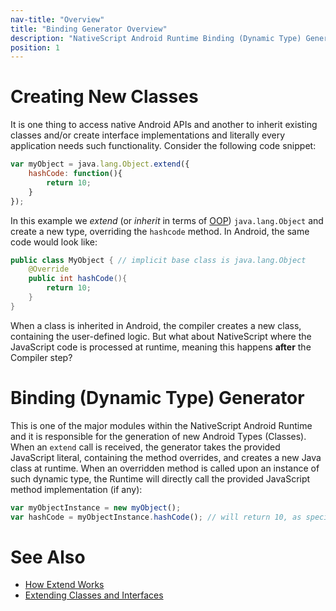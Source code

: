 ```yaml
---
nav-title: "Overview"
title: "Binding Generator Overview"
description: "NativeScript Android Runtime Binding (Dynamic Type) Generator"
position: 1
---
```


# Creating New Classes
It is one thing to access native Android APIs and another to inherit existing classes and/or create interface implementations and literally every application needs such functionality. Consider the following code snippet:

```javascript
var myObject = java.lang.Object.extend({
	hashCode: function(){
		return 10;
	}
});
```

In this example we *extend* (or *inherit* in terms of [OOP](http://en.wikipedia.org/wiki/Object-oriented_programming)) `java.lang.Object` and create a new type, overriding the `hashcode` method. In Android, the same code would look like:

```java
public class MyObject { // implicit base class is java.lang.Object
	@Override
	public int hashCode(){
		return 10;
	}
}
```

When a class is inherited in Android, the compiler creates a new class, containing the user-defined logic. But what about NativeScript where the JavaScript code is processed at runtime, meaning this happens **after** the Compiler step?

# Binding (Dynamic Type) Generator
This is one of the major modules within the NativeScript Android Runtime and it is responsible for the generation of new Android Types (Classes). When an `extend` call is received, the generator takes the provided JavaScript literal, containing the method overrides, and creates a new Java class at runtime. When an overridden method is called upon an instance of such dynamic type, the Runtime will directly call the provided JavaScript method implementation (if any):

```javascript
var myObjectInstance = new myObject();
var hashCode = myObjectInstance.hashCode(); // will return 10, as specified in the extend function
```

# See Also
* [How Extend Works](./how-extend-works.md)
* [Extending Classes and Interfaces](./extend-class-interface.md)